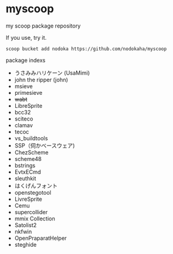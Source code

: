 # myscoop
my scoop package repository

If you use, try it.

```
scoop bucket add nodoka https://github.com/nodokaha/myscoop
```

package indexs

- うさみみハリケーン (UsaMimi)
- john the ripper (john)
- msieve
- primesieve
- ~~wabt~~
- LibreSprite
- bcc32
- sciteco
- clamav
- tecoc
- vs_buildtools
- SSP（伺かベースウェア)
- ChezScheme
- scheme48
- bstrings
- EvtxECmd
- sleuthkit
- はくげんフォント
- openstegotool
- LivreSprite
- Cemu
- supercollider
- mmix Collection
- Satolist2
- nkfwin
- OpenPraparatHelper
- steghide
